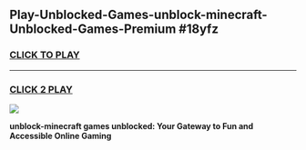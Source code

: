 
## Play-Unblocked-Games-unblock-minecraft-Unblocked-Games-Premium #18yfz
<h3>
<a href="https://premium.freeplayer.one?title=unblock-minecraft&ref=12M">CLICK TO PLAY</a></h3>
<hr>

<h3>
<a href="https://premium.freeplayer.one?title=unblock-minecraft&ref=12M">CLICK 2 PLAY</a>
  
</h3>

<a href="https://premium.freeplayer.one?title=unblock-minecraft&ref=12M"><img src="https://clearcache.store/games.png"></a>


**unblock-minecraft games unblocked: Your Gateway to Fun and Accessible Online Gaming**
